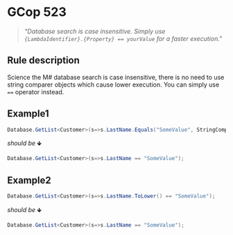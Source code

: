 ﻿# GCop 523

> *"Database search is case insensitive. Simply use `{LambdaIdentifier}.{Property} == yourValue` for a faster execution."*

## Rule description

Science the M# database search is case insensitive, there is no need to use string comparer objects which cause lower execution. You can simply use `==` operator instead.

## Example1

```csharp
Database.GetList<Customer>(s=>s.LastName.Equals("SomeValue", StringComparison.OrdinalIgnoreCase));
```

*should be* 🡻

```csharp
Database.GetList<Customer>(s=>s.LastName == "SomeValue");
```

## Example2

```csharp
Database.GetList<Customer>(s=>s.LastName.ToLower() == "SomeValue");
```

*should be* 🡻

```csharp
Database.GetList<Customer>(s=>s.LastName == "SomeValue");
```